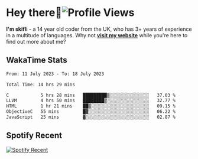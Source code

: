 # Hey there:wave:![Profile Views](https://komarev.com/ghpvc/?username=skifli)

**I'm skifli** - a 14 year old coder from the UK, who has 3+ years of experience in a multitude of languages. Why not [**visit my website**](https://skifli.github.io) while you're here to find out more about me?

## WakaTime Stats

<!--START_SECTION:waka-->

```txt
From: 11 July 2023 - To: 18 July 2023

Total Time: 14 hrs 29 mins

C            5 hrs 28 mins   █████████▒░░░░░░░░░░░░░░░   37.03 %
LLVM         4 hrs 50 mins   ████████▒░░░░░░░░░░░░░░░░   32.77 %
HTML         1 hr 21 mins    ██▒░░░░░░░░░░░░░░░░░░░░░░   09.15 %
ObjectiveC   55 mins         █▓░░░░░░░░░░░░░░░░░░░░░░░   06.22 %
JavaScript   25 mins         ▓░░░░░░░░░░░░░░░░░░░░░░░░   02.87 %
```

<!--END_SECTION:waka-->

## Spotify Recent

[![Spotify Recent](https://spotify-recently-played-readme.vercel.app/api?user=316tjwsnuhdcxtqerxuwxbtdeek4)](https://open.spotify.com/playlist/5GxVxLR6hLXAr5jFJffBWt)
